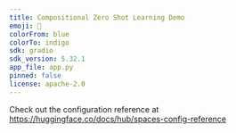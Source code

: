```yaml
---
title: Compositional Zero Shot Learning Demo
emoji: 🐢
colorFrom: blue
colorTo: indigo
sdk: gradio
sdk_version: 5.32.1
app_file: app.py
pinned: false
license: apache-2.0
---
```


Check out the configuration reference at https://huggingface.co/docs/hub/spaces-config-reference
